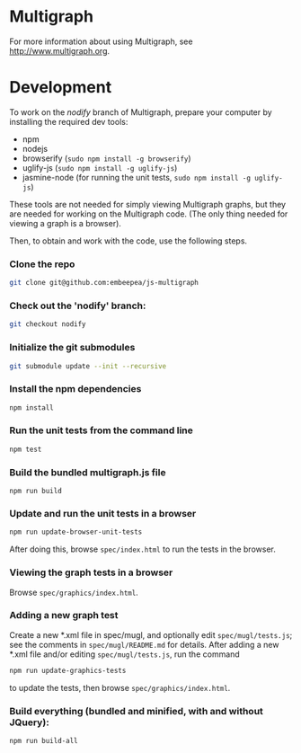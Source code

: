 Multigraph
==========

For more information about using Multigraph, see http://www.multigraph.org.

Development
===========

To work on the _nodify_ branch of Multigraph, prepare your computer by
installing the required dev tools:

* npm
* nodejs
* browserify (`sudo npm install -g browserify`)
* uglify-js (`sudo npm install -g uglify-js`)
* jasmine-node (for running the unit tests, `sudo npm install -g uglify-js`)

These tools are not needed for simply viewing Multigraph graphs, but
they are needed for working on the Multigraph code. (The only thing
needed for viewing a graph is a browser).

Then, to obtain and work with the code, use the following steps.


### Clone the repo
```bash
git clone git@github.com:embeepea/js-multigraph
```

### Check out the 'nodify' branch:
```bash
git checkout nodify
```

### Initialize the git submodules
```bash
git submodule update --init --recursive
```

### Install the npm dependencies
```bash
npm install
```

### Run the unit tests from the command line
```bash
npm test
```

### Build the bundled multigraph.js file
```
npm run build
```

### Update and run the unit tests in a browser

```bash
npm run update-browser-unit-tests
```

After doing this, browse `spec/index.html` to run the tests in the browser.

### Viewing the graph tests in a browser

Browse `spec/graphics/index.html`.

### Adding a new graph test

Create a new *.xml file in spec/mugl, and optionally edit `spec/mugl/tests.js`; see
the comments in `spec/mugl/README.md` for details.  After adding a new *.xml file
and/or editing `spec/mugl/tests.js`, run the command

```bash
npm run update-graphics-tests
```

to update the tests, then browse `spec/graphics/index.html`.

### Build everything (bundled and minified, with and without JQuery):
```
npm run build-all
```
